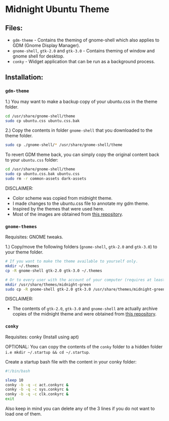 # Midnight Ubuntu Theme
## Files:
* `gdm-theme` - Contains the theming of gnome-shell which also applies to GDM (Gnome Display Manager). 
* `gnome-shell`, `gtk-2.0` and `gtk-3.0` - Contains theming of window and gnome shell for desktop.
* `conky` - Widget application that can be run as a background process.

## Installation:
### `gdm-theme`
1.) You may want to make a backup copy of your ubuntu.css in the theme folder.
```bash
cd /usr/share/gnome-shell/theme
sudo cp ubuntu.css ubuntu.css.bak
```

2.) Copy the contents in folder `gnome-shell` that you downloaded to the theme folder.
```bash
sudo cp ./gnome-shell/* /usr/share/gnome-shell/theme
```
To revert GDM theme back, you can simply copy the original content back to your `ubuntu.css` folder:
```bash
cd /usr/share/gnome-shell/theme
sudo cp ubuntu.css.bak ubuntu.css
sudo rm -r common-assets dark-assets
```

DISCLAIMER:
* Color scheme was copied from midnight theme.
* I made changes to the ubuntu.css file to annotate my gdm theme.
* Inspired by the themes that were used here.
* Most of the images are obtained from [this repository](https://github.com/i-mint/midnight).

### `gnome-themes`
Requisites: GNOME tweaks.

1.) Copy/move the following folders (`gnome-shell`, `gtk-2.0` and `gtk-3.0`) to your theme folder.
```bash
# If you want to make the theme available to yourself only.
mkdir ~/.themes
cp -R gnome-shell gtk-2.0 gtk-3.0 ~/.themes

# Or to every user with the account of your computer (requires at least sudo permissions).
mkdir /usr/share/themes/midnight-green
sudo cp -R gnome-shell gtk-2.0 gtk-3.0 /usr/share/themes/midnight-green
```

DISCLAIMER:
* The contents of `gtk-2.0`, `gtk-3.0` and `gnome-shell` are actually archive copies of the midnight theme and were obtained from [this repository](https://github.com/i-mint/midnight).

### `conky`
Requisites: conky (Install using apt)

OPTIONAL: You can copy the contents of the `conky` folder to a hidden folder `i.e mkdir ~/.startup && cd ~/.startup`.

Create a startup bash file with the content in your conky folder:
```bash
#!/bin/bash

sleep 10
conky -b -q -c act.conkyrc &
conky -b -q -c sys.conkyrc &
conky -b -q -c clk.conkyrc & 
exit
```
Also keep in mind you can delete any of the 3 lines if you do not want to load one of them.